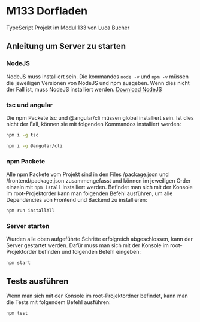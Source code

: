 # M133 Dorfladen
TypeScript Projekt im Modul 133 von Luca Bucher

## Anleitung um Server zu starten

### NodeJS
NodeJS muss installiert sein. Die kommandos `node -v` und `npm -v` müssen die jeweiligen Versionen von NodeJS und npm ausgeben. Wenn dies nicht der Fall ist, muss NodeJS installiert werden. [Download NodeJS](https://nodejs.org/)

### tsc und angular
Die npm Packete tsc und @angular/cli müssen global installiert sein. Ist dies nicht der Fall, können sie mit folgenden Kommandos installiert werden:
```bash
npm i -g tsc
```
```bash
npm i -g @angular/cli
```

### npm Packete
Alle npm Packete vom Projekt sind in den Files /package.json und /frontend/package.json zusammengefasst und können im jeweiligen Order einzeln mit `npm istall` installiert werden. Befindet man sich mit der Konsole im root-Projektorder kann man folgenden Befehl ausführen, um alle Dependencies von Frontend und Backend zu installieren:
```bash
npm run installAll
```

### Server starten
Wurden alle oben aufgeführte Schritte erfolgreich abgeschlossen, kann der Server gestartet werden. Dafür muss man sich mit der Konsole im root-Projektorder befinden und folgenden Befehl eingeben:
```bash
npm start
```

## Tests ausführen
Wenn man sich mit der Konsole im root-Projektordner befindet, kann man die Tests mit folgendem Befehl ausführen:
```bash
npm test
```